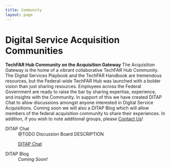 ```yaml
---
title: Community
layout: page
---
```


<h1>Digital Service Acquisition Communities</h1>
<strong>TechFAR Hub Community on the Acquisition Gateway</strong>
The Acquisition Gateway is the home of a vibrant collaborative TechFAR Hub Community. The Digital Services Playbook and the TechFAR Handbook are tremendous resources, but the Federal-wide TechFAR Hub was launched with a bolder vision than just sharing resources. Employees across the Federal Government are ready to raise the bar by sharing expertise, experience, and insights with the Community. In support of this we have created DITAP Chat to allow discussions amongst anyone interested in Digital Service Acquisitions. Coming soon we will also a DITAP Blog which will allow members of the federal acquisition community to share their experiences. In addition, if you wish to note additional groups, please 
<a href="mailto:jmostowski@omb.eop.gov">Contact Us</a>!

<p>
<dl>
  <dt>DITAP Chat</dt>
  <dd>@TODO Discussion Board DESCRIPTION
    <dl>
      <dt><a href="http://@todo link TO Stack Exchange" target="_blank">DITAP Chat</a></dt>
    </dl>
  </dd>
  <dt>DITAP Blog</dt>
  <dd><em>Coming Soon!</em>
  <dl>
    </dl>
    </dd>
   </dl>
</p>   
    
